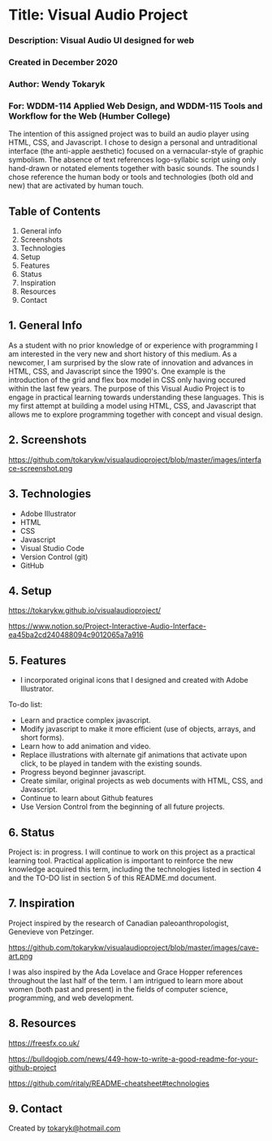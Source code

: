 # Title: Visual Audio Project
### Description: Visual Audio UI designed for web
### Created in December 2020 
### Author: Wendy Tokaryk
### For: WDDM-114 Applied Web Design, and WDDM-115 Tools and Workflow for the Web (Humber College)

The intention of this assigned project was to build an audio player using HTML, CSS, and Javascript.  I chose to design a personal and untraditional interface (the anti-apple aesthetic) focused on a vernacular-style of graphic symbolism.  The absence of text references logo-syllabic script using only hand-drawn or notated elements together with basic sounds.  The sounds I chose reference the human body or tools and technologies (both old and new) that are activated by human touch. 

## Table of Contents
1. General info
2. Screenshots
3. Technologies
4. Setup
5. Features
6. Status
7. Inspiration
8. Resources
9. Contact

## 1. General Info
As a student with no prior knowledge of or experience with programming I am interested in the very new and short history of this medium.  As a newcomer, I am surprised by the slow rate of innovation and advances in HTML, CSS, and Javascript since the 1990's.  One example is the introduction of the grid and flex box model in CSS only having occured within the last few years.  The purpose of this Visual Audio Project is to engage in practical learning towards understanding these languages. This is my first attempt at building a model using HTML, CSS, and Javascript that allows me to explore programming together with concept and visual design.

## 2. Screenshots
https://github.com/tokarykw/visualaudioproject/blob/master/images/interface-screenshot.png

## 3. Technologies
- Adobe Illustrator
- HTML
- CSS
- Javascript
- Visual Studio Code
- Version Control (git)
- GitHub

## 4. Setup
https://tokarykw.github.io/visualaudioproject/

https://www.notion.so/Project-Interactive-Audio-Interface-ea45ba2cd240488094c9012065a7a916


## 5. Features
-  I incorporated original icons that I designed and created with Adobe Illustrator.

To-do list:
- Learn and practice complex javascript.
- Modify javascript to make it more efficient (use of objects, arrays, and short forms).
- Learn how to add animation and video.  
- Replace illustrations with alternate gif animations that activate upon click, to be played in tandem with the existing sounds.
- Progress beyond beginner javascript.
- Create similar, original projects as web documents with HTML, CSS, and Javascript.
- Continue to learn about Github features
- Use Version Control from the beginning of all future projects.

## 6. Status
Project is: in progress.
I will continue to work on this project as a practical learning tool.  Practical application is important to reinforce the new knowledge acquired this term, including the technologies listed in section 4 and the TO-DO list in section 5 of this README.md document. 

## 7. Inspiration
Project inspired by the research of Canadian paleoanthropologist, Genevieve von Petzinger. 

https://github.com/tokarykw/visualaudioproject/blob/master/images/cave-art.png

I was also inspired by the Ada Lovelace and Grace Hopper references throughout the last half of the term.  I am intrigued to learn more about women (both past and present) in the fields of computer science, programming, and web development.

## 8. Resources
https://freesfx.co.uk/

https://bulldogjob.com/news/449-how-to-write-a-good-readme-for-your-github-project

https://github.com/ritaly/README-cheatsheet#technologies

## 9. Contact
Created by tokaryk@hotmail.com